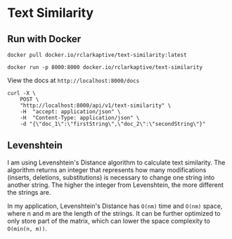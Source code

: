 # Text Similarity

## Run with Docker
`docker pull docker.io/rclarkaptive/text-similarity:latest`  
  
`docker run -p 8000:8000 docker.io/rclarkaptive/text-similarity`  
  
View the docs at `http://localhost:8000/docs`  
  
```
curl -X \  
    POST \  
    "http://localhost:8000/api/v1/text-similarity" \  
    -H  "accept: application/json" \  
    -H  "Content-Type: application/json" \  
    -d "{\"doc_1\":\"firstString\",\"doc_2\":\"secondString\"}"
```

## Levenshtein
I am using Levenshtein's Distance algorithm to calculate text similarity. The algorithm returns an integer that represents how many modifications (inserts, deletions, substitutions) is necessary to change one string into another string. The higher the integer from Levenshtein, the more different the strings are.  

In my application, Levenshtein's Distance has `O(nm)` time and `O(nm)` space, where n and m are the length of the strings. It can be further optimized to only store part of the matrix, which can lower the space complexity to `O(min(n, m))`.
